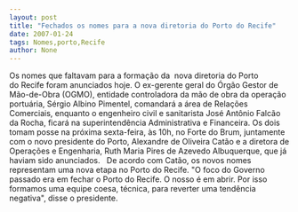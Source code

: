 ```yaml
---
layout: post
title: "Fechados os nomes para a nova diretoria do Porto do Recife"
date: 2007-01-24
tags: Nomes,porto,Recife
author: None
---
```

Os nomes que faltavam para a formação da&nbsp; nova diretoria do Porto do&nbsp;Recife foram anunciados hoje. O ex-gerente geral do Órgão Gestor de Mão-de-Obra (OGMO), entidade controladora da mão de obra da operação portuária, Sérgio Albino Pimentel, comandará a área de Relações Comerciais, enquanto o engenheiro civil e sanitarista José Antônio Falcão da Rocha, ficará na superintendência Administrativa e Financeira. 
Os dois tomam posse na próxima sexta-feira, às 10h, no Forte do Brum, juntamente com o novo presidente do Porto,&nbsp;Alexandre de Oliveira Catão e a diretora de Operações e Engenharia, Ruth Maria Pires de Azevedo Albuquerque, que já haviam sido anunciados.&nbsp;&nbsp; 
De acordo com Catão, os novos nomes representam uma nova etapa no Porto do Recife. \"O foco do Governo passado era em fechar o Porto do Recife. O nosso é em abrir. Por isso formamos uma equipe coesa, técnica, para reverter uma tendência negativa\", disse o presidente. 
